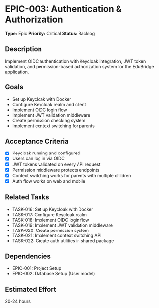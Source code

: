 # EPIC-003: Authentication & Authorization

**Type:** Epic
**Priority:** Critical
**Status:** Backlog

## Description
Implement OIDC authentication with Keycloak integration, JWT token validation, and permission-based authorization system for the EduBridge application.

## Goals
- Set up Keycloak with Docker
- Configure Keycloak realm and client
- Implement OIDC login flow
- Implement JWT validation middleware
- Create permission checking system
- Implement context switching for parents

## Acceptance Criteria
- [x] Keycloak running and configured
- [x] Users can log in via OIDC
- [x] JWT tokens validated on every API request
- [x] Permission middleware protects endpoints
- [x] Context switching works for parents with multiple children
- [x] Auth flow works on web and mobile

## Related Tasks
- TASK-016: Set up Keycloak with Docker
- TASK-017: Configure Keycloak realm
- TASK-018: Implement OIDC login flow
- TASK-019: Implement JWT validation middleware
- TASK-020: Create permission system
- TASK-021: Implement context switching API
- TASK-022: Create auth utilities in shared package

## Dependencies
- EPIC-001: Project Setup
- EPIC-002: Database Setup (User model)

## Estimated Effort
20-24 hours

